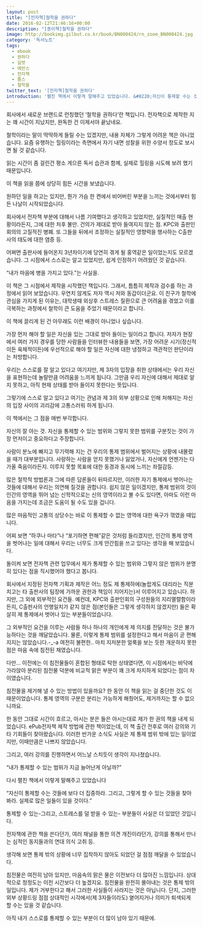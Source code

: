 ```yaml
---
layout: post
title: "[전자책]철학을 권하다"
date: 2016-02-12T21:46:16+00:00
description: "[종이책]철학을 권하다"
image: http://bookimg.gilbut.co.kr/book/BN000424/rn_zoom_BN000424.jpg
category: '독서노트'  
tags: 
  - ebook
  - 권하다
  - 길벗
  - 에반스
  - 전자책
  - 쥴스
  - 철학을
twitter_text: '[전자책]철학을 권하다'
introduction: '펼친 책에서 이렇게 말해주고 있었습니다. &#8220;자신이 통제할 수는 것들에 보다 더 집중하라. 그리고, 그렇게 할 수 있는 것들을 찾아 봐라. 실제로 많은 일들이 있을 것이다.&#8221;'
---
```


회사에서 새로운 브랜드로 런칭했던 &#8216;철학을 권하다&#8217;란 책입니다. 전자책으로 제작한 지는 꽤 시간이 지났지만, 완독한 건 이제서야 끝났네요.

철학이라는 말이 딱딱하게 들릴 수는 있겠지만, 내용 자체가 그렇게 어려운 책은 아니었습니다. 요즘 유행하는 힐링이라는 측면에서 자기 내면 성찰을 위한 수양서 정도로 보시면 될 것 같습니다.

읽는 시간이 좀 걸린건 평소 게으른 독서 습관과 함께, 실제로 힐링을 시도해 보려 했기 때문입니다.

이 책을 읽을 쯤에 상당히 힘든 시간을 보냈습니다.
  
원하던 일을 하고는 있지만, 뭔가 가슴 한 켠에서 비어버린 부분을 느끼는 것에서부터 힘든 나날이 시작되었습니다.

회사에서 전자책 부분에 대해서 나름 기여했다고 생각하고 있었지만, 실질적인 매출 현황이라든지, 그에 대한 처후 불만. 건의가 제대로 받아 들여지지 않는 점. KPC와 출판인회의의 고질적진 병폐. 또 그들을 뒤에서 조정하는 실질적인 영향력을 행사하는 C출판사의 태도에 대한 염증 등.

어쩌면 출판사에 들어온지 3년차이기에 당연히 겪게 될 홍역같은 일이었는지도 모르겠습니다. 그 시점에서 스스로는 알고 있었지만, 쉽게 인정하기 어려웠던 것 같습니다.

&#8220;내가 마음에 병을 가지고 있다.&#8221;는 사실을.

이 책은 그 시점에서 제작을 시작했던 책입니다. 그래서, 틈틈히 제작과 검수를 하는 과정에서 읽어 보았습니다. 우연치 않게도 저자 역시 저와 동갑이더군요. 이 친구가 철학에 관심을 가지게 된 이유는, 대학생때 외상후 스트레스 질환으로 큰 어려움을 겪었고 이를 극복하는 과정에서 철학이 큰 도움을 주었기 때문이라고 합니다.

이 책에 끌리게 된 건 아무래도 이런 배경이 아니었나 싶습니다.

가장 먼저 해야 할 일은 자신을 있는 그대로 받아 들이는 일이라고 합니다. 저자가 현장에서 여러 가지 경우를 당한 사람들을 인터뷰한 내용들을 보면, 가장 어려운 시기(정신적이든 육체적이든)에 우선적으로 해야 할 일은 자신에 대한 냉정하고 객관적인 판단이라는 처방합니다.

우리는 스스로를 잘 알고 있다고 여기지만, 제 3자의 입장을 취한 상태에서는 우리 자신을 표현하는데 놀랄만큼 어려움을 느끼게 됩니다. 그만큼 우리 자신에 대해서 제대로 알지 못하고, 아직 현재 상태를 받아 들이지 못한다는 뜻입니다.

그렇기에 스스로 알고 있다고 여기는 관념과 제 3의 외부 상황으로 인해 처해지는 자신의 입장 사이의 괴리감에 고통스러워 하게 됩니다.
  
이 책에서는 그 점을 매번 부각합니다.

자신의 잘 아는 것. 자신을 통제할 수 있는 범위와 그렇지 못한 범위를 구분짓는 것이 가장 먼저이고 중요하다고 주장합니다.

사람이 분노에 빠지고 무기력해 지는 건 우리의 통제 범위에서 벌어지는 상황에 내몰렸을 때가 대부분입니다. 사랑하는 사람을 얻지 못했거나 잃었거나, 자신에게 언젠가는 다가올 죽음이라든지. 이루지 못할 목표에 대한 동경과 동시에 느끼는 좌절감등.

많은 철학적 방법론과 그에 따른 담론들이 뒤따르지만, 이러한 자기 통제에서 벗어나는 것들에 대해서 우리는 의연해 질것을 권합니다. 쉽지 않은 일이겠지만, 통제 범위의 것이 인간의 영역을 뛰어 넘는 신학적으로는 신의 영역이라고 볼 수도 있다면, 아마도 이런 마음을 가지는데 조금은 도움이 될 수도 있을 겁니다.
  
많은 마음적인 고통의 상당수는 바로 이 통제할 수 없는 영역에 대한 욕구가 꺾였을 때입니다.

어찌 보면 &#8220;하쿠나 마타&#8221;나 &#8220;포기하면 편해&#8221;같은 것처럼 들리겠지만, 인간의 통제 영역을 벗어나는 일에 대해서 우리는 너무도 크게 안간힘을 쓰고 있다는 생각을 해 보았습니다.

돌이켜 보면 전자책 관련 업무에서 제가 통제할 수 있는 범위와 그렇지 않은 범위가 분명히 있다는 점을 직시했어야 했다고 봅니다.

회사에서 지정된 전자책 기획과 제작은 어느 정도 제 통제하에(놀랍게도 대리라는 직분치고는 타 출판사의 팀장에 가까운 권한과 책임이 지어지는)서 이루어지고 있습니다. 하지만, 그 외에 외부적인 요건들. 예컨데, KPC와 츨판인회의 구성원들의 지리멸렬함이라든지, C출판사의 언행일치가 같지 않은 점(본인들은 그렇게 생각하지 않겠지만) 들은 확살히 제 통제에서 벗어나 있는 부분들이었습니다.

그 외부적인 요건을 이루는 사람들 하나 하나의 개인에게 제 의지를 전달하는 것은 불가능하다는 것을 깨달았습니다. 물론, 이렇게 통제 범위를 설정한다고 해서 마음이 곧 편해지지는 않았습니다.-_-a 여전히 불편한.. 마치 지저분한 얼룩을 보는 듯한 개운하지 못한 점은 마음 속에 침전된 채였습니다.

다만&#8230; 이전에는 이 침전물들이 혼합된 형태로 탁한 상태였다면, 이 시점에서는 바닥에 가라앉아 분리된 침전물 덕분에 비교적 맑은 부분이 꽤 크게 차지하게 되었다는 점이 차이였습니다.

침전물을 제거해 낼 수 있는 방법이 있을까요? 한 동안 이 책을 읽는 걸 중단한 것도 이 때문이었습니다. 통제 영역의 구분은 분리는 가능하게 해줬어도, 제거까지는 할 수 없으니까요.

한 동안 그대로 시간이 흐르고, 아시는 분은 들은 아시는대로 제가 한 권의 책을 내게 되었습니다. ePub전자책 제작 방법에 관한 책이었는데, 이 책 출간 전후로 여러 강의와 기타 기회들이 찾아왔습니다. 이러한 반가운 소식도 사실은 제 통제 범위 밖에 있는 일이었지만, 이때만큼은 나쁘지 않았습니다.

그리고, 여러 강의를 진행하면서 어느날 스치듯이 생각이 지나쳤습니다.

&#8220;내가 통제할 수 있는 범위가 지금 늘어난게 아닐까?&#8221;

다시 펼친 책에서 이렇게 말해주고 있었습니다
  
&#8220;자신이 통제할 수는 것들에 보다 더 집중하라. 그리고, 그렇게 할 수 있는 것들을 찾아 봐라. 실제로 많은 일들이 있을 것이다.&#8221;

통제할 수 있는-그리고, 스트레스를 덜 받을 수 있는- 부분들이 사실은 더 있었던 것입니다.
  
전자책에 관한 책을 쓴다던가, 여러 채널을 통한 의견 개진이라던가, 강의를 통해서 만나는 심적인 동지들과의 연대 의식 고취 등.

생각해 보면 통제 밖의 상황에 너무 집착하지 않아도 되었던 걸 점점 깨달을 수 있었습니다.

침전물은 여전히 남아 있지만, 마음속의 맑은 물은 이전보다 더 많아진 느낌입니다. 상대적으로 청정도는 이전 시간보다 더 높겠지요. 침전물을 완전히 몰아내는 것은 통제 밖의 일입니다. 제가 거부한다고 해서 그러한 사실들이 사라지는 것은 아닙니다. 단지, 그러한 외부 상황드링 점점 상대적인 시각에서(제 3자들이라도) 옅어지거나 의미가 퇴색되게 할 수는 있을 것 같습니다.

아직 내가 스스로를 통제할 수 있는 부분이 더 많이 남아 있기 때문에.